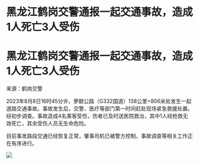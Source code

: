 # 黑龙江鹤岗交警通报一起交通事故，造成1人死亡3人受伤

# 黑龙江鹤岗交警通报一起交通事故，造成1人死亡3人受伤

来源：鹤岗交警

2023年8月8日16时45分许，萝额公路（G332国道）138公里+806米处发生一起道路交通事故。事故发生后，交警、医疗等部门第一时间赶赴现场紧急救援处置。经初步调查。事故造成4名乘客受伤，伤者已及时送医院救治，其中1人经抢救无效死亡，其余受伤人员无生命危险。

目前事发路段交通已经恢复正常，肇事司机已被警方控制，事故调查等相关工作正在有序进行。

![](https://inews.gtimg.com/om_bt/ORgJ387whhsu-y6hlJ_O1R39NHCpKOOCdI3TxDa77ZwGsAA/1000)

